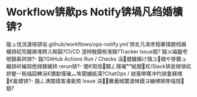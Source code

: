 ﻿# Workflow锛歄ps Notify锛堝凡绉婚櫎锛?
璇ュ伐浣滄祦锛坄.github/workflows/ops-notify.yml`锛夊凡浠庝粨搴撲腑绉婚櫎锛屼笉鍐嶈嚜鍔ㄦ眹鎬?CI/CD 澶辫触鎴栫淮鎶?Tracker Issue銆?
鎺ㄨ崘鏇夸唬鍋氭硶锛?- 鍦?GitHub Actions Run / Checks 涓煡鐪嬪け璐ユ楠や笌鏃ュ織锛屽繀瑕佹椂鎵嬪姩 rerun锛?- 闇€瑕佸閮ㄥ憡璀︼紙閭欢/Slack锛夋椂锛屼娇鐢ㄧ粍缁囩粺涓€鐨勫憡璀︽笭閬擄紙濡?ChatOps / 鐩戞帶骞冲彴锛夐厤缃€氱煡锛?- 鍦ㄥ洟闃熺害瀹氱殑 Issue 涓褰曟晠闅滄帓鏌ヨ繃绋嬩笌缁撹銆?
